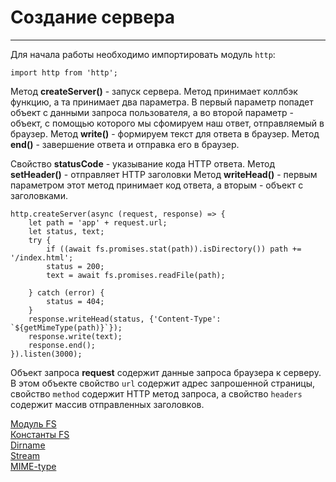 # Создание сервера
____
Для начала работы необходимо импортировать модуль `http`:
```
import http from 'http';
```

Метод __createServer()__ - запуск сервера. Метод принимает коллбэк функцию, а та принимает два параметра. В первый параметр попадет объект с данными запроса пользователя, а во второй параметр - объект, с помощью которого мы сфомируем наш ответ, отправляемый в браузер.
Метод __write()__ - формируем текст для ответа в браузер.
Метод __end()__ - завершение ответа и отправка его в браузер.

Свойство __statusCode__ - указывание кода HTTP ответа.
Mетод __setHeader()__ - отправляeт HTTP заголовки
Mетод __writeHead()__ - первым параметром этот метод принимает код ответа, а вторым - объект с заголовками.
```
http.createServer(async (request, response) => {
    let path = 'app' + request.url;
    let status, text;
    try {
        if ((await fs.promises.stat(path)).isDirectory()) path += '/index.html';
        status = 200;
        text = await fs.promises.readFile(path);

    } catch (error) {
        status = 404;
    }
    response.writeHead(status, {'Content-Type': `${getMimeType(path)}`});
    response.write(text);
    response.end();
}).listen(3000);
```
Объект запроса __request__ содержит данные запроса браузера к серверу. В этом объекте свойство `url` содержит адрес запрошенной страницы, свойство `method` содержит HTTP метод запроса, а свойство `headers` содержит массив отправленных заголовков.

[Модуль FS](native/filesystem.md)<br>
[Константы FS](native/constFs.md)<br>
[Dirname](native/dir.md)<br>
[Stream](native/stream.md)<br>
[MIME-type](native/mime.md)<br>